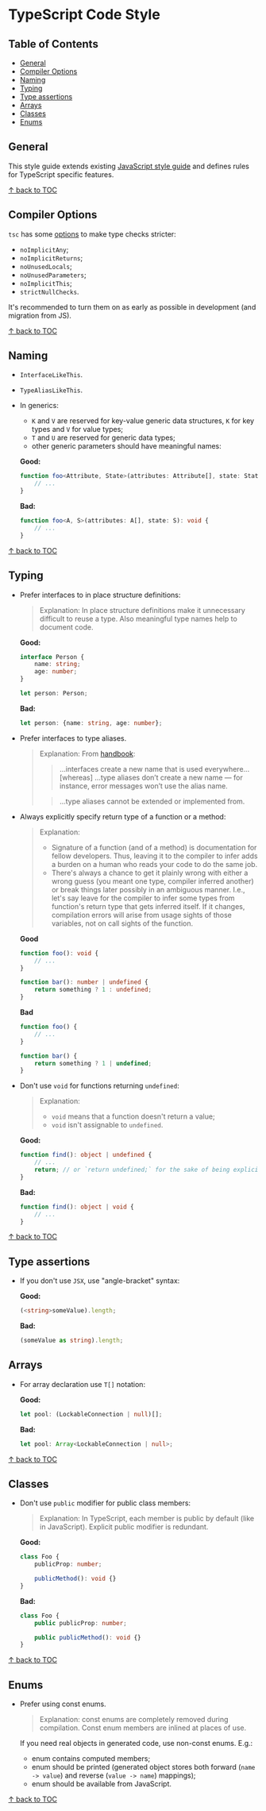 TypeScript Code Style
=====================

## Table of Contents

<!-- START doctoc generated TOC please keep comment here to allow auto update -->
<!-- DON'T EDIT THIS SECTION, INSTEAD RE-RUN doctoc TO UPDATE -->


- [General](#general)
- [Compiler Options](#compiler-options)
- [Naming](#naming)
- [Typing](#typing)
- [Type assertions](#type-assertions)
- [Arrays](#arrays)
- [Classes](#classes)
- [Enums](#enums)

<!-- END doctoc generated TOC please keep comment here to allow auto update -->

## General

This style guide extends existing [JavaScript style guide](javascript.md) and
defines rules for TypeScript specific features.

[&#8593; back to TOC](#table-of-contents)

## Compiler Options

`tsc` has some [options](http://www.typescriptlang.org/docs/handbook/compiler-options.html)
to make type checks stricter:

* `noImplicitAny`;
* `noImplicitReturns`;
* `noUnusedLocals`;
* `noUnusedParameters`;
* `noImplicitThis`;
* `strictNullChecks`.

It's recommended to turn them on as early as possible in development (and migration
from JS).

[&#8593; back to TOC](#table-of-contents)

## Naming

* `InterfaceLikeThis`.
* `TypeAliasLikeThis`.
* In generics:
  * `K` and `V` are reserved for key-value generic data structures, `K` for key
    types and `V` for value types;
  * `T` and `U` are reserved for generic data types;
  * other generic parameters should have meaningful names:

  **Good:**

  ```ts
  function foo<Attribute, State>(attributes: Attribute[], state: State): void {
      // ...
  }
  ```

  **Bad:**

  ```ts
  function foo<A, S>(attributes: A[], state: S): void {
      // ...
  }
  ```

[&#8593; back to TOC](#table-of-contents)

## Typing

* Prefer interfaces to in place structure definitions:

  > Explanation:
  > In place structure definitions make it unnecessary difficult to reuse a type.
  > Also meaningful type names help to document code.

  **Good:**

  ```ts
  interface Person {
      name: string;
      age: number;
  }

  let person: Person;
  ```

  **Bad:**

  ```ts
  let person: {name: string, age: number};
  ```

* Prefer interfaces to type aliases.

  > Explanation:
  > From [handbook](http://www.typescriptlang.org/docs/handbook/advanced-types.html):
  > > ...interfaces create a new name that is used everywhere... [whereas]
  > > ...type aliases don’t create a new name — for instance, error messages
  > > won’t use the alias name.
  >
  > > ...type aliases cannot be extended or implemented from.

* Always explicitly specify return type of a function or a method:

  > Explanation:
  > * Signature of a function (and of a method) is documentation for fellow
      developers. Thus, leaving it to the compiler to infer adds a burden on a
      human who reads your code to do the same job.
  > * There's always a chance to get it plainly wrong with either a wrong guess
      (you meant one type, compiler inferred another) or break things later
      possibly in an ambiguous manner. I.e., let's say leave for the compiler to
      infer some types from function's return type that gets inferred itself. If
      it changes, compilation errors will arise from usage sights of those variables,
      not on call sights of the function.

  **Good**

  ```ts
  function foo(): void {
      // ...
  }

  function bar(): number | undefined {
      return something ? 1 : undefined;
  }
  ```

  **Bad**

  ```ts
  function foo() {
      // ...
  }

  function bar() {
      return something ? 1 | undefined;
  }
  ```

* Don't use `void` for functions returning `undefined`:

  > Explanation:
  > * `void` means that a function doesn't return a value;
  > * `void` isn't assignable to `undefined`.

  **Good:**

  ```ts
  function find(): object | undefined {
      // ...
      return; // or `return undefined;` for the sake of being explicit.
  }
  ```

  **Bad:**

  ```ts
  function find(): object | void {
      // ...
  }
  ```

[&#8593; back to TOC](#table-of-contents)

## Type assertions

* If you don't use `JSX`, use "angle-bracket" syntax:

  **Good:**

  ```ts
  (<string>someValue).length;
  ```

  **Bad:**

  ```ts
  (someValue as string).length;
  ```

## Arrays

* For array declaration use `T[]` notation:

  **Good:**

  ```ts
  let pool: (LockableConnection | null)[];
  ```

  **Bad:**

  ```ts
  let pool: Array<LockableConnection | null>;
  ```

[&#8593; back to TOC](#table-of-contents)

## Classes

* Don't use `public` modifier for public class members:

  > Explanation: In TypeScript, each member is public by default (like in JavaScript). Explicit
  > public modifier is redundant.

  **Good:**

  ```ts
  class Foo {
      publicProp: number;

      publicMethod(): void {}
  }
  ```

  **Bad:**

  ```ts
  class Foo {
      public publicProp: number;

      public publicMethod(): void {}
  }
  ```

[&#8593; back to TOC](#table-of-contents)

## Enums

* Prefer using const enums.

  > Explanation: const enums are completely removed during compilation. Const enum members are
  > inlined at places of use.

  If you need real objects in generated code, use non-const enums. E.g.:

  * enum contains computed members;
  * enum should be printed (generated object stores both forward (`name -> value`) and reverse
    (`value -> name`) mappings);
  * enum should be available from JavaScript.

[&#8593; back to TOC](#table-of-contents)
